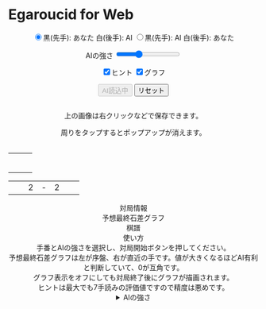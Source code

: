 # Egaroucid for Web

<p align="center">
            <input type="radio" class="radio_size" name="ai_player" value="1" id="white" checked><label for="white" class="setting">黒(先手): あなた 白(後手): AI</label>
            <input type="radio" class="radio_size" name="ai_player" value="0" id="black"><label for="black" class="setting">黒(先手): AI 白(後手): あなた</label>
        </p>
        <p align="center">
            <span class="setting">AIの強さ</span>
            <input type="range" id="ai_level" min="0" max="15" step="1" value="5">
            <span class="setting" id="ai_level_label"></span>
        </p>
        <p align="center">
            <input type="checkbox" id="show_value" checked><label class="setting" for="show_value">ヒント</label>
            <input type="checkbox" id="show_graph" checked><label class="setting" for="show_graph">グラフ</label>
        </p>
        <div align="center" id="div_start">
            <input type="submit" class="setting" value="AI読込中" onclick="start()" id="start" disabled>
            <input type="submit" class="setting" value="リセット" onclick="reset()" id="reset"　disabled>
        </div>
        <div class="popup" id="js-popup">
            <div class="popup-inner">
                <p align="center" class="sub_title" id="result_text"></p>
                <img class="image" id="game_result">
                <p align="center" class="hidden" id="tweet_result"></p>
                <p align="center" class="text">上の画像は右クリックなどで保存できます。</p>
                <p align="center" class="text">周りをタップするとポップアップが消えます。</p>
            </div>
            <div class="black-background" id="js-black-bg"></div>
        </div>
        <div id="main">
            <table class="coords" id="coord_top" align="center"></table>
            <table align="center">
                <tr>
                    <td class="white_element"><table class="coords" id="coord_left" align="center"></table></td>
                    <td class="white_element"><table class="board" id="board" align="center"></table></td>
                    <td class="white_element"><table class="coords" id="coord_right" align="center"></table></td>
                </tr>
            </table>
            <table class="status" id="status" align="center">
                <tr>
                    <td class="status_cell"><span class="state_blank"></span></td>
                    <td class="status_cell"><span class="black_stone"></span></td>
                    <td class="status_char"><span class="state_blank">2</span></td>
                    <td class="status_char"><span class="state_blank">-</span></td>
                    <td class="status_char"><span class="state_blank">2</span></td>
                    <td class="status_cell"><span class="white_stone"></span></td>
                    <td class="status_cell"><span class="state_blank"></span></td>
                </tr>
            </table>
        </div>
        <div id="info" align="center">
            <div class="sub_title">対局情報</div>
            <div class="sub_sub_title">予想最終石差グラフ</div>
            <div class="chart" id="chart_container">
                <canvas id="graph"></canvas>
            </div>
            <div class="sub_sub_title">棋譜</div>
            <div class="record" id="record"></div>
        </div>
        <div align="center">
            <div class="sub_title" id="usage">使い方</div>
            <div class="text">
                手番とAIの強さを選択し、対局開始ボタンを押してください。<br>
                予想最終石差グラフは左が序盤、右が直近の手です。値が大きくなるほどAI有利と判断していて、0が互角です。<br>
                グラフ表示をオフにしても対局終了後にグラフが描画されます。<br>
                ヒントは最大でも7手読みの評価値ですので精度は悪めです。<br>
            </div>
            <details class="details" id="strength">
                <summary class="summary">AIの強さ</summary>
                <div class="text">
                    AIの強さは中盤の先読み手数、終盤の読み切り手数、及び完全読み手数で調整されます。
                    レベルが上がると計算時間が増えるので、様子を見つつ設定してください。<br>
                    各強さの詳細は以下です。
                </div>
                <table>
                    <tr>
                        <td class="text">レベル</td>
                        <td class="text">中盤読み</td>
                        <td class="text">終盤読み切り</td>
                        <td class="text">完全読み</td>
                    </tr>
                    <tr>
                        <td class="text">0</td>
                        <td class="text">0手</td>
                        <td class="text">0手</td>
                        <td class="text">0手</td>
                    </tr>
                    <tr>
                        <td class="text">1</td>
                        <td class="text">1手</td>
                        <td class="text">2手</td>
                        <td class="text">2手</td>
                    </tr>
                    <tr>
                        <td class="text">2</td>
                        <td class="text">2手</td>
                        <td class="text">4手</td>
                        <td class="text">4手</td>
                    </tr>
                    <tr>
                        <td class="text">3</td>
                        <td class="text">3手</td>
                        <td class="text">6手</td>
                        <td class="text">6手</td>
                    </tr>
                    <tr>
                        <td class="text">4</td>
                        <td class="text">4手</td>
                        <td class="text">8手</td>
                        <td class="text">8手</td>
                    </tr>
                    <tr>
                        <td class="text">5</td>
                        <td class="text">5手</td>
                        <td class="text">10手</td>
                        <td class="text">10手</td>
                    </tr>
                    <tr>
                        <td class="text">6</td>
                        <td class="text">6手</td>
                        <td class="text">12手</td>
                        <td class="text">12手</td>
                    </tr>
                    <tr>
                        <td class="text">7</td>
                        <td class="text">7手</td>
                        <td class="text">14手</td>
                        <td class="text">14手</td>
                    </tr>
                    <tr>
                        <td class="text">8</td>
                        <td class="text">8手</td>
                        <td class="text">16手</td>
                        <td class="text">16手</td>
                    </tr>
                    <tr>
                        <td class="text">9</td>
                        <td class="text">9手</td>
                        <td class="text">18手</td>
                        <td class="text">18手</td>
                    </tr>
                    <tr>
                        <td class="text">10</td>
                        <td class="text">10手</td>
                        <td class="text">20手</td>
                        <td class="text">20手</td>
                    </tr>
                    <tr>
                        <td class="text">11</td>
                        <td class="text">11手</td>
                        <td class="text">22手</td>
                        <td class="text">20手</td>
                    </tr>
                    <tr>
                        <td class="text">12</td>
                        <td class="text">12手</td>
                        <td class="text">22手</td>
                        <td class="text">20手</td>
                    </tr>
                    <tr>
                        <td class="text">13</td>
                        <td class="text">13手</td>
                        <td class="text">24手</td>
                        <td class="text">22手</td>
                    </tr>
                    <tr>
                        <td class="text">14</td>
                        <td class="text">14手</td>
                        <td class="text">24手</td>
                        <td class="text">22手</td>
                    </tr>
                    <tr>
                        <td class="text">15</td>
                        <td class="text">15手</td>
                        <td class="text">24手</td>
                        <td class="text">22手</td>
                    </tr>
                </table>
            </details>

<script src="https://cdnjs.cloudflare.com/ajax/libs/Chart.js/2.7.2/Chart.bundle.js"></script>
<script src="https://cdnjs.cloudflare.com/ajax/libs/html2canvas/0.4.1/html2canvas.js"></script>
<script src="ai.js"></script>
<script src="script.js"></script>

